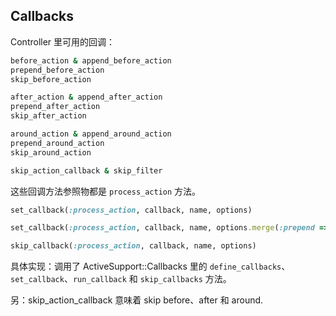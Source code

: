 ## Callbacks

Controller 里可用的回调：

```ruby
before_action & append_before_action
prepend_before_action
skip_before_action

after_action & append_after_action
prepend_after_action
skip_after_action

around_action & append_around_action
prepend_around_action
skip_around_action

skip_action_callback & skip_filter
```

这些回调方法参照物都是 `process_action` 方法。

```ruby
set_callback(:process_action, callback, name, options)

set_callback(:process_action, callback, name, options.merge(:prepend => true))

skip_callback(:process_action, callback, name, options)
```

具体实现：调用了 ActiveSupport::Callbacks 里的 `define_callbacks`、`set_callback`、`run_callback` 和 `skip_callbacks` 方法。

另：skip_action_callback 意味着 skip before、after 和 around.
